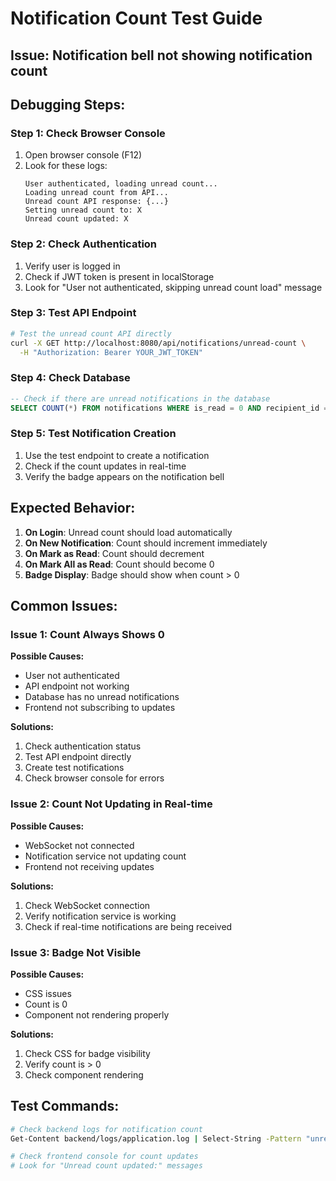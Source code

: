 # Notification Count Test Guide

## Issue: Notification bell not showing notification count

## Debugging Steps:

### Step 1: Check Browser Console
1. Open browser console (F12)
2. Look for these logs:
   ```
   User authenticated, loading unread count...
   Loading unread count from API...
   Unread count API response: {...}
   Setting unread count to: X
   Unread count updated: X
   ```

### Step 2: Check Authentication
1. Verify user is logged in
2. Check if JWT token is present in localStorage
3. Look for "User not authenticated, skipping unread count load" message

### Step 3: Test API Endpoint
```bash
# Test the unread count API directly
curl -X GET http://localhost:8080/api/notifications/unread-count \
  -H "Authorization: Bearer YOUR_JWT_TOKEN"
```

### Step 4: Check Database
```sql
-- Check if there are unread notifications in the database
SELECT COUNT(*) FROM notifications WHERE is_read = 0 AND recipient_id = 'YOUR_USER_ID';
```

### Step 5: Test Notification Creation
1. Use the test endpoint to create a notification
2. Check if the count updates in real-time
3. Verify the badge appears on the notification bell

## Expected Behavior:

1. **On Login**: Unread count should load automatically
2. **On New Notification**: Count should increment immediately
3. **On Mark as Read**: Count should decrement
4. **On Mark All as Read**: Count should become 0
5. **Badge Display**: Badge should show when count > 0

## Common Issues:

### Issue 1: Count Always Shows 0
**Possible Causes:**
- User not authenticated
- API endpoint not working
- Database has no unread notifications
- Frontend not subscribing to updates

**Solutions:**
1. Check authentication status
2. Test API endpoint directly
3. Create test notifications
4. Check browser console for errors

### Issue 2: Count Not Updating in Real-time
**Possible Causes:**
- WebSocket not connected
- Notification service not updating count
- Frontend not receiving updates

**Solutions:**
1. Check WebSocket connection
2. Verify notification service is working
3. Check if real-time notifications are being received

### Issue 3: Badge Not Visible
**Possible Causes:**
- CSS issues
- Count is 0
- Component not rendering properly

**Solutions:**
1. Check CSS for badge visibility
2. Verify count is > 0
3. Check component rendering

## Test Commands:

```bash
# Check backend logs for notification count
Get-Content backend/logs/application.log | Select-String -Pattern "unread|count|notification" | Select-Object -Last 10

# Check frontend console for count updates
# Look for "Unread count updated:" messages
``` 